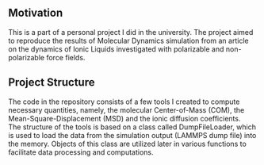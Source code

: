 ## Motivation
This is a part of a personal project I did in the university. The project aimed to reproduce the results of Molecular Dynamics simulation from an article on the dynamics of Ionic Liquids investigated with polarizable and non-polarizable force fields.

## Project Structure
The code in the repository consists of a few tools I created to compute necessary quantities, namely, the molecular Center-of-Mass (COM), the Mean-Square-Displacement (MSD) and the ionic diffusion coefficients. \
The structure of the tools is based on a class called DumpFileLoader, which is used to load the data from the simulation output (LAMMPS dump file) into the memory. Objects of this class are utilized later in various functions to
facilitate data processing and computations. 
